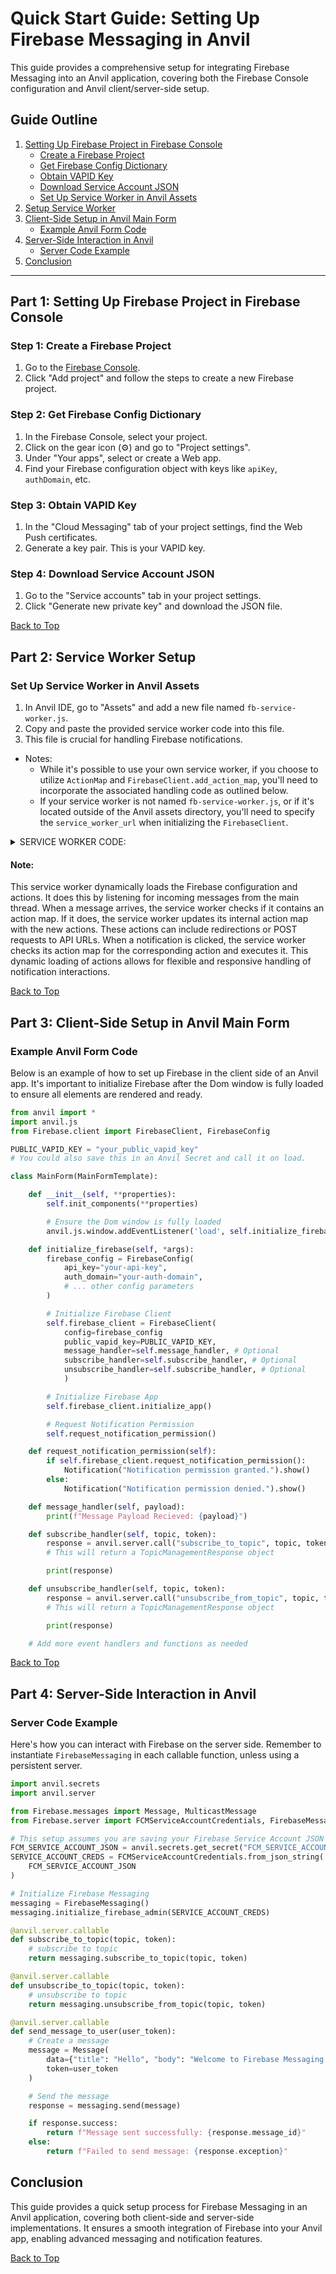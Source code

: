 # Quick Start Guide: Setting Up Firebase Messaging in Anvil

This guide provides a comprehensive setup for integrating Firebase Messaging into an Anvil application, covering both the Firebase Console configuration and Anvil client/server-side setup.

## Guide Outline
1. [Setting Up Firebase Project in Firebase Console](#part-1-setting-up-firebase-project-in-firebase-console)
   - [Create a Firebase Project](#step-1-create-a-firebase-project)
   - [Get Firebase Config Dictionary](#step-2-get-firebase-config-dictionary)
   - [Obtain VAPID Key](#step-3-obtain-vapid-key)
   - [Download Service Account JSON](#step-4-download-service-account-json)
   - [Set Up Service Worker in Anvil Assets](#step-5-set-up-service-worker-in-anvil-assets)
2. [Setup Service Worker](#part-2-service-worker-setup)
3. [Client-Side Setup in Anvil Main Form](#part-3-client-side-setup-in-anvil-main-form)
   - [Example Anvil Form Code](#example-anvil-form-code)
4. [Server-Side Interaction in Anvil](#part-4-server-side-interaction-in-anvil)
   - [Server Code Example](#server-code-example)
5. [Conclusion](#conclusion)

---

## Part 1: Setting Up Firebase Project in Firebase Console
### Step 1: Create a Firebase Project
1. Go to the [Firebase Console](https://console.firebase.google.com/).
2. Click "Add project" and follow the steps to create a new Firebase project.

### Step 2: Get Firebase Config Dictionary
1. In the Firebase Console, select your project.
2. Click on the gear icon (⚙️) and go to "Project settings".
3. Under "Your apps", select or create a Web app.
4. Find your Firebase configuration object with keys like `apiKey`, `authDomain`, etc.

### Step 3: Obtain VAPID Key
1. In the "Cloud Messaging" tab of your project settings, find the Web Push certificates.
2. Generate a key pair. This is your VAPID key.

### Step 4: Download Service Account JSON
1. Go to the "Service accounts" tab in your project settings.
2. Click "Generate new private key" and download the JSON file.

[Back to Top](#quick-start-guide-setting-up-firebase-messaging-in-anvil)

## Part 2: Service Worker Setup

### Set Up Service Worker in Anvil Assets
1. In Anvil IDE, go to "Assets" and add a new file named `fb-service-worker.js`.
2. Copy and paste the provided service worker code into this file.
3. This file is crucial for handling Firebase notifications.
- Notes: 
  - While it's possible to use your own service worker, if you choose to utilize `ActionMap` and `FirebaseClient.add_action_map`, you'll need to incorporate the associated handling code as outlined below.
  - If your service worker is not named `fb-service-worker.js`, or if it's located outside of the Anvil assets directory, you'll need to specify the `service_worker_url` when initializing the `FirebaseClient`.

<details>
<summary>SERVICE WORKER CODE:</summary>

```javascript
// Import the Firebase scripts
importScripts('https://www.gstatic.com/firebasejs/8.10.1/firebase-app.js');
importScripts('https://www.gstatic.com/firebasejs/8.10.1/firebase-messaging.js');


// Initialize Firebase Notification Actions Map
let actionMaps = {};


// Add event listeners
self.addEventListener('message', handleMessageEvent);
self.addEventListener('notificationclick', handleNotificationClickEvent);


/**
 * Handles incoming messages from the main thread.
 * 
 * @param {MessageEvent} event - The message event.
 * 
 * If the message type is 'SET_FIREBASE_CONFIG', it initializes Firebase with the provided configuration.
 * If the message type is 'ADD_ACTION_MAP', it adds a new action map with the provided details.
 * The action map includes the URL, parameters, data, and Bearer authorization key for the action.
 * 
 * Any errors that occur during the handling of the message event are caught and logged to the console.
 */
function handleMessageEvent(event) {
    try {
        if (event.data.type === 'SET_FIREBASE_CONFIG') {
            initializeFirebase(event.data.firebaseConfig);
        } else if (event.data.type === 'ADD_ACTION_MAP') {
            actionMaps[event.data.actionName] = {
                url: event.data.fullUrl,
                params: event.data.params,
                data: event.data.data,
                authKey: event.data.authKey,
            };
        }
    } catch (error) {
        console.error(`Error handling message event: ${error}`);
    }
}


/**
 * Handles click events on notifications.
 * 
 * @param {NotificationEvent} event - The notification event.
 * 
 * The function prevents the default action, retrieves the action name, FCM message ID, and sender ID from the notification data,
 * and if an action map for the action name exists, it handles the action. Finally, it closes the notification.
 */
function handleNotificationClickEvent(event) {
    event.preventDefault();

    const actionName = event.action;
    const fcmMessageId = event.notification.data.fcmMessageId;
    const fromId = event.notification.data.from;

    if (actionMaps[actionName]) {
        event.waitUntil(handleAction(actionName, fcmMessageId, fromId));
    }

    event.notification.close();
}


/**
 * Handles the specified action.
 * 
 * @param {string} actionName - The name of the action to handle.
 * @param {string} fcmMessageId - The Firebase Cloud Messaging message ID.
 * @param {string} fromId - The sender ID.
 * 
 * The function retrieves the action from the action maps using the action name. If the action is not found, it logs an error and returns.
 * If the action's URL includes '/_/api/', it calls `handleServerUrl` with the action, FCM message ID, and sender ID.
 * Otherwise, it calls `handleClientUrl` with the action.
 */
function handleAction(actionName, fcmMessageId, fromId) {
    const action = actionMaps[actionName];

    if (!action) {
        console.error(`Action not found: ${actionName}`);
        return;
    }

    const { url } = action;

    if (url.includes('/_/api/')) {
        handleServerUrl(action, fcmMessageId, fromId);
    } else {
        handleClientUrl(action);
    }
}


/**
 * Handles server URLs by making a POST request to the specified URL.
 * 
 * @param {Object} action - The action object containing the URL, authorization key, data, and parameters.
 * @param {string} fcmMessageId - The Firebase Cloud Messaging message ID.
 * @param {string} fromId - The sender ID.
 * 
 * The function creates a URL object from the action's URL and adds any parameters to the URL.
 * It then makes a POST request to the URL with the FCM message ID, sender ID, and any additional data from the action.
 * If the action includes an authorization key, it is included as a Bearer token in the 'Authorization' header of the request.
 * If an error occurs during the fetch operation, it is logged to the console.
 */
function handleServerUrl(action, fcmMessageId, fromId) {
    const { url, authKey, data, params } = action;

    var headers = {
        'Content-Type': 'application/json'
    };

    if (authKey) {
        headers['Authorization'] = `Bearer ${authKey}`;
    }

    // Create a URL object
    let urlObj = new URL(url);

    // Add params to the URL
    if (params) {
        Object.keys(params).forEach(key => urlObj.searchParams.append(key, params[key]));
    }

    fetch(urlObj.toString(), {
        method: 'POST',
        headers: headers,
        body: JSON.stringify({ fcmMessageId, fromId, ...data })
    })
        .catch(error => {
            console.error('Error calling server URL:', error);
        });
}


/**
 * Handles client URLs by opening a new window with the specified URL.
 * 
 * @param {Object} action - The action object containing the URL.
 * 
 * The function creates a new URL object from the action's URL and the service worker's location origin.
 * It then attempts to open a new window with this URL.
 * If an error occurs during the window opening operation, it is logged to the console.
 */
function handleClientUrl(action) {
    const url = new URL(action.url, self.location.origin).href;

    clients.openWindow(url).catch(error => {
        console.error('Error opening new window:', error);
    });
}


/**
 * Initializes Firebase with the provided configuration.
 * 
 * @param {Object} firebaseConfig - The Firebase configuration object.
 * 
 * The function checks if Firebase has already been initialized. If not, it initializes Firebase with the provided configuration.
 * The configuration object should include the API key, auth domain, project ID, storage bucket, messaging sender ID, app ID, and measurement ID.
 * After initializing Firebase, it calls `initializeFirebaseMessaging` to initialize Firebase Messaging.
 */
function initializeFirebase(firebaseConfig) {
    if (!firebase.apps.length) {
        firebase.initializeApp({
            apiKey: firebaseConfig.apiKey,
            authDomain: firebaseConfig.authDomain,
            projectId: firebaseConfig.projectId,
            storageBucket: firebaseConfig.storageBucket,
            messagingSenderId: firebaseConfig.messagingSenderId,
            appId: firebaseConfig.appId,
            measurementId: firebaseConfig.measurementId,
        });

        initializeFirebaseMessaging();
    }
}


/**
 * Initializes Firebase Messaging and sets the background message handler.
 * 
 * The function retrieves the Firebase Messaging instance and sets the background message handler to `handleBackgroundMessage`.
 * This function should be called after Firebase has been initialized.
 */
function initializeFirebaseMessaging() {
    const messaging = firebase.messaging();

    messaging.setBackgroundMessageHandler(handleBackgroundMessage);
}


/**
 * Handles background messages by showing a notification.
 * 
 * @param {Object} payload - The message payload.
 * 
 * The function retrieves the title from the payload data, defaulting to 'New Message' if no title is provided.
 * It then creates a notification options object from the payload data and shows a notification with the title and options.
 * This function is intended to be used as a background message handler for Firebase Messaging.
 */
function handleBackgroundMessage(payload) {
    const title = payload.data.title || 'New Message';
    const options = { ...payload.data };

    return self.registration.showNotification(title, options);
}
```
</details>

#### Note:
This service worker dynamically loads the Firebase configuration and actions. It does this by listening for incoming messages from the main thread. When a message arrives, the service worker checks if it contains an action map. If it does, the service worker updates its internal action map with the new actions. These actions can include redirections or POST requests to API URLs. When a notification is clicked, the service worker checks its action map for the corresponding action and executes it. This dynamic loading of actions allows for flexible and responsive handling of notification interactions.

[Back to Top](#quick-start-guide-setting-up-firebase-messaging-in-anvil)

## Part 3: Client-Side Setup in Anvil Main Form

### Example Anvil Form Code
Below is an example of how to set up Firebase in the client side of an Anvil app. It's important to initialize Firebase after the Dom window is fully loaded to ensure all elements are rendered and ready.

```python
from anvil import *
import anvil.js
from Firebase.client import FirebaseClient, FirebaseConfig

PUBLIC_VAPID_KEY = "your_public_vapid_key"
# You could also save this in an Anvil Secret and call it on load.

class MainForm(MainFormTemplate):

    def __init__(self, **properties):
        self.init_components(**properties)

        # Ensure the Dom window is fully loaded
        anvil.js.window.addEventListener('load', self.initialize_firebase)

    def initialize_firebase(self, *args):
        firebase_config = FirebaseConfig(
            api_key="your-api-key",
            auth_domain="your-auth-domain",
            # ... other config parameters
        )

        # Initialize Firebase Client
        self.firebase_client = FirebaseClient(
            config=firebase_config
            public_vapid_key=PUBLIC_VAPID_KEY,
            message_handler=self.message_handler, # Optional
            subscribe_handler=self.subscribe_handler, # Optional
            unsubscribe_handler=self.subscribe_handler, # Optional
            )

        # Initialize Firebase App
        self.firebase_client.initialize_app()

        # Request Notification Permission
        self.request_notification_permission()

    def request_notification_permission(self):
        if self.firebase_client.request_notification_permission():
            Notification("Notification permission granted.").show()
        else:
            Notification("Notification permission denied.").show()

    def message_handler(self, payload):
        print(f"Message Payload Recieved: {payload}")

    def subscribe_handler(self, topic, token):
        response = anvil.server.call("subscribe_to_topic", topic, token)
        # This will return a TopicManagementResponse object

        print(response)

    def unsubscribe_handler(self, topic, token):
        response = anvil.server.call("unsubscribe_from_topic", topic, token)
        # This will return a TopicManagementResponse object

        print(response)

    # Add more event handlers and functions as needed
```

[Back to Top](#quick-start-guide-setting-up-firebase-messaging-in-anvil)

## Part 4: Server-Side Interaction in Anvil

### Server Code Example
Here's how you can interact with Firebase on the server side. Remember to instantiate `FirebaseMessaging` in each callable function, unless using a persistent server.

```python
import anvil.secrets
import anvil.server

from Firebase.messages import Message, MulticastMessage
from Firebase.server import FCMServiceAccountCredentials, FirebaseMessaging

# This setup assumes you are saving your Firebase Service Account JSON in an Anvil Secret
FCM_SERVICE_ACCOUNT_JSON = anvil.secrets.get_secret("FCM_SERVICE_ACCOUNT_JSON")
SERVICE_ACCOUNT_CREDS = FCMServiceAccountCredentials.from_json_string(
    FCM_SERVICE_ACCOUNT_JSON
)

# Initialize Firebase Messaging
messaging = FirebaseMessaging()
messaging.initialize_firebase_admin(SERVICE_ACCOUNT_CREDS)

@anvil.server.callable
def subscribe_to_topic(topic, token):
    # subscribe to topic
    return messaging.subscribe_to_topic(topic, token)

@anvil.server.callable
def unsubscribe_to_topic(topic, token):
    # unsubscribe to topic
    return messaging.unsubscribe_from_topic(topic, token)

@anvil.server.callable
def send_message_to_user(user_token):
    # Create a message
    message = Message(
        data={"title": "Hello", "body": "Welcome to Firebase Messaging!"},
        token=user_token
    )

    # Send the message
    response = messaging.send(message)

    if response.success:
        return f"Message sent successfully: {response.message_id}"
    else:
        return f"Failed to send message: {response.exception}"
```

## Conclusion
This guide provides a quick setup process for Firebase Messaging in an Anvil application, covering both client-side and server-side implementations. It ensures a smooth integration of Firebase into your Anvil app, enabling advanced messaging and notification features.

[Back to Top](#quick-start-guide-setting-up-firebase-messaging-in-anvil)